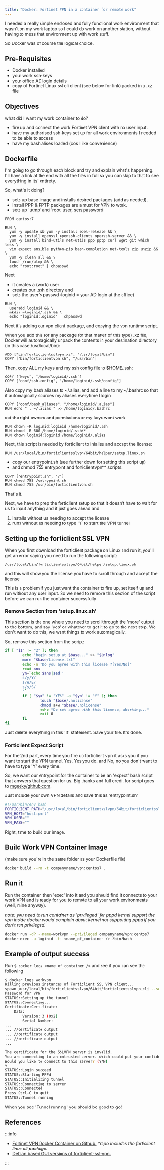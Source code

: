 ```yaml
---
title: "Docker: Fortinet VPN in a container for remote work"
---
```


I needed a really simple enclosed and fully functional work environment that wasn't on my work laptop so I could do work on another station, without having to mess that environment up with work stuff.

So Docker was of course the logical choice.

## Pre-Requisites

* Docker installed
* your work ssh-keys
* your office AD login details
* copy of Fortinet Linux ssl cli client (see below for link) packed in a .xz file

## Objectives

what did I want my work container to do?

* fire up and connect the work Fortinet VPN client with no user input.
* have my authorised ssh-keys set up for all work environments I needed to be able to access
* have my bash alises loaded (cos I like convenience)

## Dockerfile

I'm going to go through each block and try and explain what's happening. I'll have a link at the end with all the files in full so you can skip to that to see everything in its' entirety.

So, what's it doing?

* sets up base image and installs desired packages (add as needed).
* install PPP & PPTP packages are a must for VPN to work.
* sets up 'utmp' and 'root' user, sets password

```docker
FROM centos:7

RUN \
  yum -y update && yum -y install epel-release && \
  yum -y install openssl openssh-clients openssh-server && \
  yum -y install bind-utils net-utils ppp pptp curl wget git which less \
  vim expect ansible python-pip bash-completion net-tools zip unzip && \
  yum -y clean all && \
  touch /run/utmp && \
  echo "root:root" | chpasswd
```

Next

* it creates a (work) user
* creates our .ssh directory and
* sets the user's passwd (loginid = your AD login at the office)

```docker
RUN \
  useradd loginid && \
  mkdir ~loginid/.ssh && \
  echo "loginid:loginid" | chpasswd
```

Next it's adding our vpn client package, and copying the vpn runtime script.

When you add this (or any package for that matter of this type) .xz file, Docker will automagically unpack the contents in your destination directory (in this case /usr/local/bin):

```docker
ADD ["bin/forticlientsslvpn.xz", "/usr/local/bin"]
COPY ["bin/forticlientvpn.sh", "/usr/bin"]
```

Then, copy ALL my keys and my ssh config file to $HOME/.ssh:

```docker
COPY ["keys", "/home/loginid/.ssh"]
COPY ["conf/ssh.config", "/home/loginid/.ssh/config"]
```

Also copy my bash aliases to ~/.alias, and add a line to my ~/.bashrc so that it automagically sources my aliases everytime I login

```docker
COPY ["conf/bash_aliases", "/home/loginid/.alias"]
RUN echo " . ~/.alias " >> /home/loginid/.bashrc
```

set the right owners and permissions or my keys wont work

```docker
RUN chown -R loginid:loginid /home/loginid/.ssh
RUN chmod -R 600 /home/loginid/.ssh/*
RUN chown loginid:loginid /home/loginid/.alias
```

Next, this script is needed by forticlient to inialise and accept the license:

```docker
RUN /usr/local/bin/forticlientsslvpn/64bit/helper/setup.linux.sh
```

* copy our entrypoint.sh (see further down for setting this script up)
* and chmod 755 entrypoint and forticlientvpn** scripts:

```docker
COPY ["entrypoint.sh", "/"]
RUN chmod 755 /entrypoint.sh
RUN chmod 755 /usr/bin/forticlientvpn.sh
```

That's it.

Next, we have to prep the forticlient setup so that it doesn't have to wait for us to input anything and it just goes ahead and

1. installs without us needing to accept the license
2. runs without us needing to type 'Y' to start the VPN tunnel

## Setting up the forticlient SSL VPN

When you first download the forticlient package on Linux and run it, you'll get an error saying you need to run the following script:

`/usr/local/bin/forticlientsslvpn/64bit/helper/setup.linux.sh`

and this will show you the license you have to scroll through and accept the license.

This is a problem if you just want the container to fire up, set itself up and run without any user input. So we need to remove this section of the script before we can run the container successfully

### Remove Section from 'setup.linux.sh'

This section is the one where you need to scroll through the 'more' output to the bottom, and say 'yes' or whatever to get it to go to the next step. We don't want to do this, we want things to work automagically.

So, remove this section from the script:

```bash
if [ "$1" != "2" ]; then
        echo "begin setup at $base..." >> "$inlog"
        more "$base/License.txt"
        echo -n "Do you agree with this license ?[Yes/No]"
        read ans
        yn=`echo $ans|sed '
        s/y/Y/
        s/e/E/
        s/s/S/
        '`
        if [ "$yn" != "YES" -a "$yn" != "Y" ]; then
                touch "$base/.nolicense"
                chmod a+w "$base/.nolicense"
                echo "Do not agree with this license, aborting..."
                exit 0
        fi
fi
```

Just delete everything in this 'if' statement. Save your file. It's done.

### Forticlient Expect Script

For the 2nd part, every time you fire up forticlient vpn it asks you if you want to start the VPN tunnel. Yes. Yes you do. and No, no you don't want to have to type 'Y' every time.

So, we want our entrypoint for the container to be an 'expect' bash script that answers that question for us. Big thanks and full credit for script goes to [mgeeky/github.com](https://gist.github.com/mgeeky/8afc0e32b8b97fd6f96fce6098615a93).

Just include your own VPN details and save this as 'entrypoint.sh'

```bash
#!/usr/bin/env bash
FORTICLIENT_PATH="/usr/local/bin/forticlientsslvpn/64bit/forticlientsslvpn_cli"
VPN_HOST="host:port"
VPN_USER=""
VPN_PASS=""
```

Right, time to build our image.

## Build Work VPN Container Image

(make sure you're in the same folder as your Dockerfile file)

```bash
docker build --rm -t companyname/vpn:centos7 .
```

## Run it

Run the container, then 'exec' into it and you should find it connects to your work VPN and is ready for you to remote to all your work environments (well, mine anyway).

_note: you need to run container as 'privileged' for pppd kernel support
the vpn inside docker would complain about kernel not supporting pppd if you don't run privileged._

```bash
docker run -dP --name=workvpn --privileged companyname/vpn:centos7
docker exec -u loginid -ti <name_of_container /> /bin/bash
```

## Example of output success

Run `$ docker logs <name_of_container />` and see if you can see the following

```bash
$ docker logs workvpn
Killing previous instances of Forticlient SSL VPN client...
spawn /usr/local/bin/forticlientsslvpn/64bit/forticlientsslvpn_cli --server remote.site.com:443 --vpnuser loginid --keepalive
Password for VPN:
STATUS::Setting up the tunnel
STATUS::Connecting...
Certificate:Certificate:
    Data:
        Version: 3 (0x2)
        Serial Number:
...
... //certificate output
... //certificate output
... //certificate output
...

The certificate for the SSLVPN server is invalid.
You are connecting to an untrusted server. which could put your confidential information at risk.
Would you like to connect to this server? (Y/N)
Y
STATUS::Login succeed
STATUS::Starting PPPd
STATUS::Initializing tunnel
STATUS::Connecting to server
STATUS::Connected
Press Ctrl-C to quit
STATUS::Tunnel running
```

When you see 'Tunnel running' you should be good to go!

## References

:::info

* [Fortinet VPN Docker Container on Github.](https://github.com/ronamosa/forticlient-vpn) _*repo includes the forticlient linux cli package._
* [Debian based GUI versions of forticlient-ssl-vpn.](https://hadler.me/linux/forticlient-sslvpn-deb-packages/)

:::
